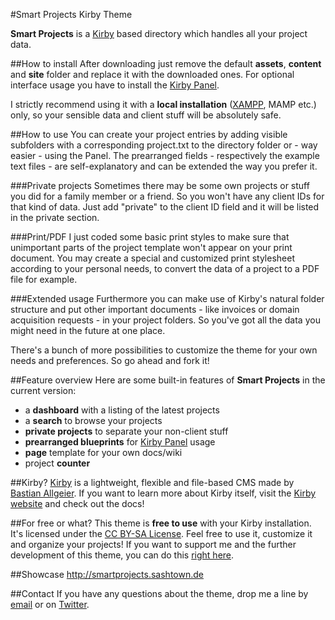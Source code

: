#Smart Projects Kirby Theme

**Smart Projects** is a [Kirby](http://getkirby.com) based directory which handles all your project data.

##How to install
After downloading just remove the default **assets**, **content** and **site** folder and replace it with the downloaded ones. For optional interface usage you have to install the [Kirby Panel](https://github.com/bastianallgeier/kirbycms-panel/). 
 
I strictly recommend using it with a **local installation** ([XAMPP](http://sashtown.de/how-to-install-kirby-on-xampp), MAMP etc.) only, so your sensible data and client stuff will be absolutely safe. 

##How to use
You can create your project entries by adding visible subfolders with a corresponding project.txt to the directory folder or - way easier - using the Panel. The prearranged fields - respectively the example text files - are self-explanatory and can be extended the way you prefer it.

###Private projects
Sometimes there may be some own projects or stuff you did for a family member or a friend. So you won't have any client IDs for that kind of data. Just add "private" to the client ID field and it will be listed in the private section.

###Print/PDF
I just coded some basic print styles to make sure that unimportant parts of the project template won't appear on your print document. You may create a special and customized print stylesheet according to your personal needs, to convert the data of a project to a PDF file for example.

###Extended usage
Furthermore you can make use of Kirby's natural folder structure and put other important documents - like invoices or domain acquisition requests - in your project folders. So you've got all the data you might need in the future at one place.

There's a bunch of more possibilities to customize the theme for your own needs and preferences. So go ahead and fork it!

##Feature overview
Here are some built-in features of **Smart Projects** in the current version:

- a **dashboard** with a listing of the latest projects
- a **search** to browse your projects
- **private projects** to separate your non-client stuff
- **prearranged blueprints** for [Kirby Panel](https://github.com/bastianallgeier/kirbycms-panel) usage
- **page** template for your own docs/wiki
- project **counter**

##Kirby?
[Kirby](http://getkirby.com) is a lightweight, flexible and file-based CMS made by [Bastian Allgeier](http://bastianallgeier.com). If you want to learn more about Kirby itself, visit the [Kirby website](http://getkirby.com) and check out the docs!

##For free or what?
This theme is **free to use** with your Kirby installation. It's licensed under the [CC BY-SA License](http://creativecommons.org/licenses/by-sa/3.0/). Feel free to use it, customize it and organize your projects! If you want to support me and the further development of this theme, you can do this [right here](https://flattr.com/profile/sashtown).

##Showcase
<http://smartprojects.sashtown.de>

##Contact
If you have any questions about the theme, drop me a line by [email](mailto:mail@sashtown.de) or on [Twitter](http://twitter.com/#!/sashtown).